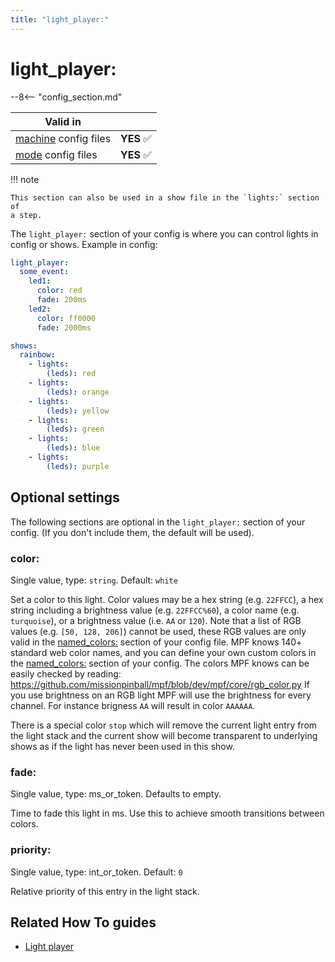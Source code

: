 ```yaml
---
title: "light_player:"
---
```


# light_player:


--8<-- "config_section.md"

| Valid in | |
|-----|:----:|
|[machine](instructions/machine_config.md) config files |**YES** :white_check_mark:|
|[mode](instructions/mode_config.md) config files|**YES** :white_check_mark:|

!!! note

    This section can also be used in a show file in the `lights:` section of
    a step.

The `light_player:` section of your config is where you can control
lights in config or shows. Example in config:

``` yaml
light_player:
  some_event:
    led1:
      color: red
      fade: 200ms
    led2:
      color: ff0000
      fade: 2000ms
```

``` yaml
shows:
  rainbow:
    - lights:
        (leds): red
    - lights:
        (leds): orange
    - lights:
        (leds): yellow
    - lights:
        (leds): green
    - lights:
        (leds): blue
    - lights:
        (leds): purple
```

## Optional settings

The following sections are optional in the `light_player:` section of
your config. (If you don't include them, the default will be used).

### color:

Single value, type: `string`. Default: `white`

Set a color to this light. Color values may be a hex string (e.g.
`22FFCC`), a hex string including a brightness value (e.g. `22FFCC%60`), a color name
(e.g. `turquoise`), or a brightness value (i.e. `AA` or `120`). Note that
a list of RGB values (e.g. `[50, 128, 206]`) cannot be used, these RGB values
are only valid in the [named_colors:](named_colors.md) section of your config file. MPF
knows 140+ standard web color names, and you can define your own custom
colors in the [named_colors:](named_colors.md)
section of your config. The colors MPF knows can be easily checked by reading:
<https://github.com/missionpinball/mpf/blob/dev/mpf/core/rgb_color.py>
If you use brightness on an RGB light MPF will
use the brightness for every channel. For instance brigness `AA` will
result in color `AAAAAA`.

There is a special color `stop` which will remove the current light
entry from the light stack and the current show will become transparent
to underlying shows as if the light has never been used in this show.

### fade:

Single value, type: ms_or_token. Defaults to empty.

Time to fade this light in ms. Use this to achieve smooth transitions
between colors.

### priority:

Single value, type: int_or_token. Default: `0`

Relative priority of this entry in the light stack.

## Related How To guides

* [Light player](../config_players/light_player.md)

